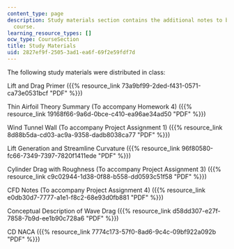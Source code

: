 ```yaml
---
content_type: page
description: Study materials section contains the additional notes to be used in the
  course.
learning_resource_types: []
ocw_type: CourseSection
title: Study Materials
uid: 2827ef9f-2505-3ad1-ea6f-69f2e59fdf7d
---
```


The following study materials were distributed in class:

Lift and Drag Primer ({{% resource_link 73a9bf99-2ded-f431-0571-ca73e0531bcf "PDF" %}})

Thin Airfoil Theory Summary (To accompany Homework 4) ({{% resource_link 19168f66-9a6d-0bce-c410-ea96ae34ad50 "PDF" %}})

Wind Tunnel Wall (To accompany Project Assignment 1) ({{% resource_link 8d88b5da-cd03-ac9a-9358-dadb8038ca77 "PDF" %}})

Lift Generation and Streamline Curvature ({{% resource_link 96f80580-fc66-7349-7397-7820f1411ede "PDF" %}})

Cylinder Drag with Roughness (To accompany Project Assignment 3) ({{% resource_link c9c02944-1d38-0f88-b558-dd0593c51f58 "PDF" %}})

CFD Notes (To accompany Project Assignment 4) ({{% resource_link e0db30d7-7777-a1e1-f8c2-68e93d0fb881 "PDF" %}})

Conceptual Description of Wave Drag ({{% resource_link d58dd307-e27f-7858-7b9d-ee1b90c728a6 "PDF" %}})

CD NACA ({{% resource_link 7774c173-57f0-8ad6-9c4c-09bf922a092b "PDF" %}})